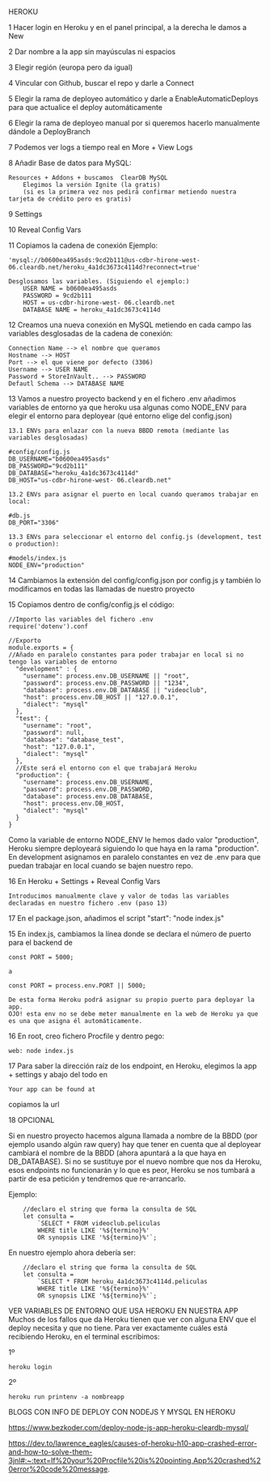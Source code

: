 HEROKU

1 Hacer login en Heroku y en el panel principal, a la derecha le damos a New

2 Dar nombre a la app sin mayúsculas ni espacios

3 Elegir región (europa pero da igual)

4 Vincular con Github, buscar el repo y darle a Connect

5 Elegir la rama de deployeo automático y darle a EnableAutomaticDeploys para que actualice el deploy automáticamente

6  Elegir la rama de deployeo manual por si queremos hacerlo manualmente dándole a DeployBranch

7 Podemos ver logs a tiempo real en More + View Logs

8 Añadir Base de datos para MySQL:

	Resources + Addons + buscamos  ClearDB MySQL
		Elegimos la versión Ignite (la gratis)
		(si es la primera vez nos pedirá confirmar metiendo nuestra tarjeta de crédito pero es gratis)
9 Settings

10 Reveal Config Vars

11 Copiamos la cadena de conexión
	Ejemplo: 
```
'mysql://b0600ea495asds:9cd2b111@us-cdbr-hirone-west-06.cleardb.net/heroku_4a1dc3673c4114d?reconnect=true'
```
	Desglosamos las variables. (Siguiendo el ejemplo:)
		USER NAME = b0600ea495asds
		PASSWORD = 9cd2b111
		HOST = us-cdbr-hirone-west- 06.cleardb.net
		DATABASE NAME = heroku_4a1dc3673c4114d
		
12 Creamos una nueva conexión en MySQL metiendo en cada campo las variables desglosadas de la cadena de conexión:

	Connection Name --> el nombre que queramos
	Hostname --> HOST
	Port --> el que viene por defecto (3306)
	Username --> USER NAME
	Password + StoreInVault.. --> PASSWORD
	Defautl Schema --> DATABASE NAME
	
13 Vamos a nuestro proyecto backend y en el  fichero .env añadimos variables de entorno ya que heroku usa algunas como NODE_ENV para elegir el entorno para deployear (qué entorno elige del config.json)

	13.1 ENVs para enlazar con la nueva BBDD remota (mediante las variables desglosadas)
```
#config/config.js
DB_USERNAME="b0600ea495asds"
DB_PASSWORD="9cd2b111"
DB_DATABASE="heroku_4a1dc3673c4114d"
DB_HOST="us-cdbr-hirone-west- 06.cleardb.net"
```
	13.2 ENVs para asignar el puerto en local cuando queramos trabajar en local:
```
#db.js
DB_PORT="3306"
```
	13.3 ENVs para seleccionar el entorno del config.js (development, test o production):
```
#models/index.js
NODE_ENV="production"
```

14 Cambiamos la extensión del config/config.json por config.js y también lo modificamos en todas las llamadas de nuestro proyecto

15 Copiamos dentro de config/config.js el código:
```
//Importo las variables del fichero .env
require('dotenv').conf

//Exporto
module.exports = {
//Añado en paralelo constantes para poder trabajar en local si no tengo las variables de entorno
  "development" : {
    "username": process.env.DB_USERNAME || "root",
    "password": process.env.DB_PASSWORD || "1234",
    "database": process.env.DB_DATABASE || "videoclub",
    "host": process.env.DB_HOST || "127.0.0.1",
    "dialect": "mysql"
  },
  "test": {
    "username": "root",
    "password": null,
    "database": "database_test",
    "host": "127.0.0.1",
    "dialect": "mysql"
  },
  //Este será el entorno con el que trabajará Heroku
  "production": {
    "username": process.env.DB_USERNAME,
    "password": process.env.DB_PASSWORD,
    "database": process.env.DB_DATABASE,
    "host": process.env.DB_HOST,
    "dialect": "mysql"
  }
}
```
Como la variable de entorno NODE_ENV le hemos dado valor "production", Heroku siempre deployeará siguiendo lo que haya en la rama "production". En development asignamos en paralelo constantes en vez de .env para que puedan trabajar en local cuando se bajen nuestro repo.

16 En Heroku + Settings + Reveal Config Vars

	Introducimos manualmente clave y valor de todas las variables declaradas en nuestro fichero .env (paso 13)

17 En el package.json, añadimos el script
"start": "node index.js"

15 En index.js, cambiamos la línea donde se declara el número de puerto para el backend
	de 
```
const PORT = 5000;
```
	a
```
const PORT = process.env.PORT || 5000;
```
	De esta forma Heroku podrá asignar su propio puerto para deployar la app. 
	OJO! esta env no se debe meter manualmente en la web de Heroku ya que es una que asigna él automáticamente.

16 En root, creo fichero Procfile y dentro pego:

	web: node index.js
	
17 Para saber la dirección raíz de los endpoint, 
	en Heroku, elegimos la app + settings y abajo del todo en

	Your app can be found at 

copiamos la url

18 OPCIONAL

Si en nuestro proyecto hacemos alguna llamada a nombre de la BBDD (por ejemplo usando algún raw query) hay que tener en cuenta que al deployear cambiará el nombre de la BBDD (ahora apuntará a la que haya en DB_DATABASE). 
Si no se sustituye por el nuevo nombre que nos da Heroku, esos endpoints no funcionarán y lo que es peor, Heroku se nos tumbará a partir de esa petición y tendremos que re-arrancarlo.

Ejemplo:

        //declaro el string que forma la consulta de SQL
        let consulta = 
            `SELECT * FROM videoclub.peliculas
            WHERE title LIKE '%${termino}%'
            OR synopsis LIKE '%${termino}%'`;

En nuestro ejemplo ahora debería ser:

	    //declaro el string que forma la consulta de SQL
        let consulta = 
            `SELECT * FROM heroku_4a1dc3673c4114d.peliculas
            WHERE title LIKE '%${termino}%'
            OR synopsis LIKE '%${termino}%'`;





VER VARIABLES DE ENTORNO QUE USA HEROKU EN NUESTRA APP
Muchos de los fallos que da Heroku tienen que ver con alguna ENV que el deploy necesita y que no tiene. Para ver exactamente cuáles está recibiendo Heroku, en el terminal escribimos:

1º

	heroku login

2º

	heroku run printenv -a nombreapp





BLOGS CON INFO DE DEPLOY CON NODEJS Y MYSQL EN HEROKU

https://www.bezkoder.com/deploy-node-js-app-heroku-cleardb-mysql/

https://dev.to/lawrence_eagles/causes-of-heroku-h10-app-crashed-error-and-how-to-solve-them-3jnl#:~:text=If%20your%20Procfile%20is%20pointing,App%20crashed%20error%20code%20message.